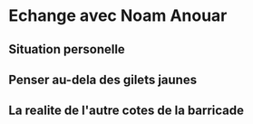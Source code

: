 # Echange avec Noam Anouar
## Situation personelle

## Penser au-dela des gilets jaunes
## La realite de l'autre cotes de la barricade